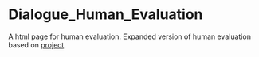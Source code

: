 # Dialogue_Human_Evaluation
A html page for human evaluation.
Expanded version of human evaluation based on [project](https://github.com/EdwardYam/HumanEvaluation).
